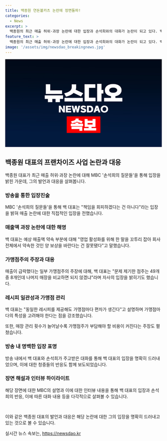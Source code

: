 ```yaml
---
title: 백종원 연돈볼카츠 논란에 정면돌파!
categories:
  - News
excerpt: >
  백종원의 최근 매출 허위·과장 논란에 대한 입장과 손석희와의 대화가 논란이 되고 있다. 백 대표는 책임 회피를 하지 않겠다고 밝히면서 가맹점주와의 분쟁에 대해 언급했다. 녹취록 공개를 통해 사안을 해결할 것임을 밝히고, 가맹점간 매출 편차에 대한 설명을 덧붙였다. 두 사람의 대화에서는 웃음과 갈등이 교차되며 논란이 되고 있다. MBC 프로그램에서의 대화는 창과 방패라고 설명되기도 했다. 이 같은 논란으로 백종원의 이미지가 흔들릴 것으로 보인다.
feature_text: >
  백종원의 최근 매출 허위·과장 논란에 대한 입장과 손석희와의 대화가 논란이 되고 있다. 백 대표는 책임 회피를 하지 않겠다고 밝히면서 가맹점주와의 분쟁에 대해 언급했다. 녹취록 공개를 통해 사안을 해결할 것임을 밝히고, 가맹점간 매출 편차에 대한 설명을 덧붙였다. 두 사람의 대화에서는 웃음과 갈등이 교차되며 논란이 되고 있다. MBC 프로그램에서의 대화는 창과 방패라고 설명되기도 했다. 이 같은 논란으로 백종원의 이미지가 흔들릴 것으로 보인다.
image: '/assets/img/newsdao_breakingnews.jpg'
---
```


<p><img src="/assets/img/newsdao_breakingnews.jpg" alt="firstkoreanews 속보" /></p>

<h2 data-ke-size="size26">백종원 대표의 프랜차이즈 사업 논란과 대응</h2>

<p data-ke-size="size16">백종원 대표가 최근 매출 허위·과장 논란에 대해 MBC '손석희의 질문들'을 통해 입장을 밝힌 가운데, 그의 발언과 대응을 살펴봅니다.</p>

<h3>방송을 통한 입장진술</h3>

<p data-ke-size="size16">MBC '손석희의 질문들'을 통해 백 대표는 "책임을 회피하겠다는 건 아니다"라는 입장을 밝혀 매출 논란에 대한 직접적인 입장을 전했습니다.</p>

<h3>매출액 과장 논란에 대한 해명</h3>

<p data-ke-size="size16">백 대표는 예상 매출액 약속 부분에 대해 "영업 활성화를 위해 한 말을 꼬투리 잡아 회사 전체에서 약속한 것인 양 보상을 바란다는 건 잘못됐다"고 말했습니다.</p>

<h3>가맹점주의 주장과 대응</h3>

<p data-ke-size="size16">매출이 급락했다는 일부 가맹점주의 주장에 대해, 백 대표는 "문제 제기한 점주는 49개 중 8개인데 나머지 매장을 비교하면 되지 않겠냐"라며 자사의 입장을 밝히기도 했습니다.</p>

<h3>레시피 일관성과 가맹점 관리</h3>

<p data-ke-size="size16">백 대표는 "동일한 레시피를 제공해도 가맹점마다 편차가 생긴다"고 설명하며 가맹점마다의 특성을 고려해야 한다는 점을 강조했습니다.</p>

<p data-ke-size="size16">또한, 매장 관리 횟수가 늘어날수록 가맹점주가 부담해야 할 비용이 커진다는 주장도 펼쳤습니다.</p>

<h3>방송 내 명백한 입장 표명</h3>

<p data-ke-size="size16">방송 내에서 백 대표와 손석희가 주고받은 대화를 통해 백 대표의 입장을 명확히 드러내었으며, 이에 대한 청중들의 반응도 함께 보도되었습니다.</p>

<h3>장면 해설과 인터뷰 하이라이트</h3>

<p data-ke-size="size16">해당 장면에 대한 MBC의 설명과 이에 대한 인터뷰 내용을 통해 백 대표의 입장과 손석희의 반응, 이에 따른 대화 내용 등을 다각적으로 살펴볼 수 있습니다.</p>

<p data-ke-size="size16">&nbsp;</p>

<p>이와 같은 백종원 대표의 발언과 대응은 해당 논란에 대한 그의 입장을 명확히 드러내고 있는 것으로 볼 수 있습니다.</p>
실시간 뉴스 속보는, <a href="https://newsdao.kr" rel="dofollow">https://newsdao.kr</a>


